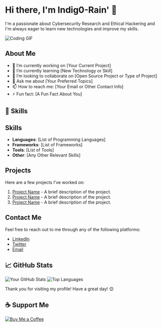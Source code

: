 

# Hi there, I'm Indig0-Rain' 👋


I'm a passionate about Cybersecurity Research and Ethical Hackering and I'm always eager to learn new technologies and improve my skills.


![Coding GIF](https://media.giphy.com/media/ZVik7pBtu9dNS/giphy.gif)

## About Me

- 🔭 I’m currently working on [Your Current Project]
- 🌱 I’m currently learning [New Technology or Skill]
- 👯 I’m looking to collaborate on [Open Source Project or Type of Project]
- 💬 Ask me about [Your Preferred Topics]
- 📫 How to reach me: [Your Email or Other Contact Info]
- ⚡ Fun fact: [A Fun Fact About You]


## 🚀 Skills

## Skills

- **Languages**: [List of Programming Languages]
- **Frameworks**: [List of Frameworks]
- **Tools**: [List of Tools]
- **Other**: [Any Other Relevant Skills]


## Projects

Here are a few projects I've worked on:

1. [Project Name](link-to-project) - A brief description of the project.
2. [Project Name](link-to-project) - A brief description of the project.
3. [Project Name](link-to-project) - A brief description of the project.



## Contact Me

Feel free to reach out to me through any of the following platforms:

- [LinkedIn](your-linkedin-profile)
- [Twitter](your-twitter-profile)
- [Email](mailto:your-email@example.com)


## 📈 GitHub Stats

![Your GitHub Stats](https://github-readme-stats.vercel.app/api?username=your-github-username&show_icons=true&theme=radical)
![Top Languages](https://github-readme-stats.vercel.app/api/top-langs/?username=your-github-username&layout=compact&theme=radical)


Thank you for visiting my profile! Have a great day! 😊

## ☕ Support Me

[![Buy Me a Coffee](https://img.shields.io/badge/Buy_Me_A_Coffee-FFDD00?style=for-the-badge&logo=buy-me-a-coffee&logoColor=black)](https://www.buymeacoffee.com/Indig0-Rain')
